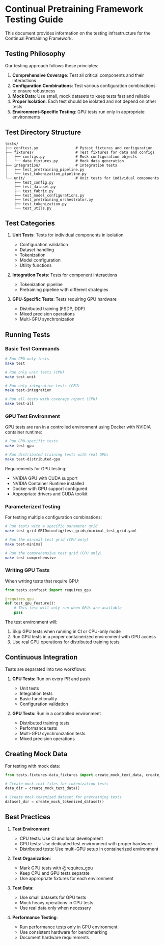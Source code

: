 # Continual Pretraining Framework Testing Guide

This document provides information on the testing infrastructure for the Continual Pretraining Framework.

## Testing Philosophy

Our testing approach follows these principles:
1. **Comprehensive Coverage**: Test all critical components and their interactions
2. **Configuration Combinations**: Test various configuration combinations to ensure robustness
3. **Mock Data**: Use small, mock datasets to keep tests fast and reliable
4. **Proper Isolation**: Each test should be isolated and not depend on other tests
5. **Environment-Specific Testing**: GPU tests run only in appropriate environments

## Test Directory Structure

```
tests/
├── conftest.py                 # Pytest fixtures and configuration
├── fixtures/                   # Test fixtures for data and configs 
│   ├── configs.py              # Mock configuration objects
│   └── data_fixtures.py        # Mock data generation
├── integration/                # Integration tests
│   ├── test_pretraining_pipeline.py
│   └── test_tokenization_pipeline.py
└── unit/                       # Unit tests for individual components
    ├── test_config.py
    ├── test_dataset.py
    ├── test_fabric.py
    ├── test_model_configurations.py
    ├── test_pretraining_orchestrator.py
    ├── test_tokenization.py
    └── test_utils.py
```

## Test Categories

1. **Unit Tests**: Tests for individual components in isolation
   - Configuration validation
   - Dataset handling
   - Tokenization
   - Model configuration
   - Utility functions

2. **Integration Tests**: Tests for component interactions
   - Tokenization pipeline
   - Pretraining pipeline with different strategies

3. **GPU-Specific Tests**: Tests requiring GPU hardware
   - Distributed training (FSDP, DDP)
   - Mixed precision operations
   - Multi-GPU synchronization

## Running Tests

### Basic Test Commands

```bash
# Run CPU-only tests
make test

# Run only unit tests (CPU)
make test-unit

# Run only integration tests (CPU)
make test-integration

# Run all tests with coverage report (CPU)
make test-all
```

### GPU Test Environment

GPU tests are run in a controlled environment using Docker with NVIDIA container runtime:

```bash
# Run GPU-specific tests
make test-gpu

# Run distributed training tests with real GPUs
make test-distributed-gpu
```

Requirements for GPU testing:
- NVIDIA GPU with CUDA support
- NVIDIA Container Runtime installed
- Docker with GPU support configured
- Appropriate drivers and CUDA toolkit

### Parameterized Testing

For testing multiple configuration combinations:

```bash
# Run tests with a specific parameter grid
make test-grid GRID=config/test_grids/minimal_test_grid.yaml

# Run the minimal test grid (CPU only)
make test-minimal

# Run the comprehensive test grid (CPU only)
make test-comprehensive
```

### Writing GPU Tests

When writing tests that require GPU:

```python
from tests.conftest import requires_gpu

@requires_gpu
def test_gpu_feature():
    # This test will only run when GPUs are available
    pass
```

The test environment will:
1. Skip GPU tests when running in CI or CPU-only mode
2. Run GPU tests in a proper containerized environment with GPU access
3. Use real GPU operations for distributed training tests

## Continuous Integration

Tests are separated into two workflows:
1. **CPU Tests**: Run on every PR and push
   - Unit tests
   - Integration tests
   - Basic functionality
   - Configuration validation

2. **GPU Tests**: Run in a controlled environment
   - Distributed training tests
   - Performance tests
   - Multi-GPU synchronization tests
   - Mixed precision operations

## Creating Mock Data

For testing with mock data:

```python
from tests.fixtures.data_fixtures import create_mock_text_data, create_mock_tokenized_dataset

# Create mock text files for tokenization tests
data_dir = create_mock_text_data()

# Create mock tokenized dataset for pretraining tests
dataset_dir = create_mock_tokenized_dataset()
```

## Best Practices

1. **Test Environment**:
   - CPU tests: Use CI and local development
   - GPU tests: Use dedicated test environment with proper hardware
   - Distributed tests: Use multi-GPU setup in containerized environment

2. **Test Organization**:
   - Mark GPU tests with @requires_gpu
   - Keep CPU and GPU tests separate
   - Use appropriate fixtures for each environment

3. **Test Data**:
   - Use small datasets for GPU tests
   - Mock heavy operations in CPU tests
   - Use real data only when necessary

4. **Performance Testing**:
   - Run performance tests only in GPU environment
   - Use consistent hardware for benchmarking
   - Document hardware requirements